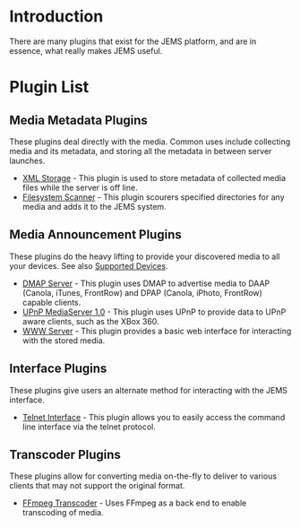 # Introduction #

There are many plugins that exist for the JEMS platform, and are in essence, what really makes JEMS useful.

# Plugin List #

## Media Metadata Plugins ##
These plugins deal directly with the media. Common uses include collecting media and its metadata, and storing all the metadata in between server launches.

  * [XML Storage](jem_plugin_source_xml.md) - This plugin is used to store metadata of collected media files while the server is off line.
  * [Filesystem Scanner](jem_plugin_source_fs.md) - This plugin scourers specified directories for any media and adds it to the JEMS system.

## Media Announcement Plugins ##
These plugins do the heavy lifting to provide your discovered media to all your devices. See also [Supported Devices](SupportedDevices.md).

  * [DMAP Server](jem_plugin_service_dmap.md) - This plugin uses DMAP to advertise media to DAAP (Canola, iTunes, FrontRow) and DPAP (Canola, iPhoto, FrontRow) capable clients.
  * [UPnP MediaServer 1.0](jem_plugin_service_upnp_mediaserver.md) - This plugin uses UPnP to provide data to UPnP aware clients, such as the XBox 360.
  * [WWW Server](jem_plugin_service_www.md) - This plugin provides a basic web interface for interacting with the stored media.

## Interface Plugins ##
These plugins give users an alternate method for interacting with the JEMS interface.

  * [Telnet Interface](jem_plugin_interface_telnet.md) - This plugin allows you to easily access the command line interface via the telnet protocol.

## Transcoder Plugins ##
These plugins allow for converting media on-the-fly to deliver to various clients that may not support the original format.

  * [FFmpeg Transcoder](jem_plugin_transcoder_ffmpeg.md) - Uses FFmpeg as a back end to enable transcoding of media.